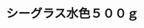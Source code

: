 ---
title: シーグラス水色５００ｇ
description: 
lang: ja
layout: product-page
id: prod_DdbLTZHXcsXUQe
priority: 8
説明: 
価格: 800
在庫: 2
---